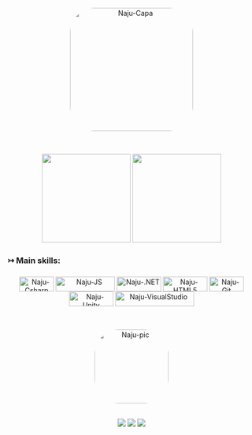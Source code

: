  
  <div align="center" style="display: inline_block"> <br> 
   <img align="center" alt="Naju-Capa" height="250" style="border-radius:50px;" src="https://media.discordapp.net/attachments/971211319384612915/1045195588054036510/Capa_de_perfil_para_banner_de_linkedIn_4.gif?width=994&height=298">

</div>

 ##
 
 ##

<div align="center" style="display: inline_block"> <br>
  <img height="180em" src="https://github-readme-stats.vercel.app/api?username=Naju2002&show_icons=true&theme=radical&include_all_commits=true&count_private=true"/>
  <img height="180em" src="https://github-readme-stats.vercel.app/api/top-langs/?username=NAju2002&theme=radical&include_all_commits=true&count_private=true"/>
</div>


  ### ↣ Main skills:<h3>


<div align="center">

  <img align="center" alt="Naju-Csharp" height="30" width="70" src="https://img.shields.io/badge/C%23-000000?style=for-the-badge&logo=c-sharp&logoColor=white">

  <img align="center" alt="Naju-JS" height="30" width="120" src="https://img.shields.io/badge/JavaScript-000000?style=for-the-badge&logo=javascript&logoColor=F7DF1E">

  <img align="center" alt="Naju-.NET" height="30" width="90" src="https://img.shields.io/badge/.NET-000000?style=for-the-badge&logo=.net&logoColor=white">

  <img align="center" alt="Naju-HTML5" height="30" width="90" src="https://img.shields.io/badge/HTML5-000000?style=for-the-badge&logo=html5&logoColor=white">

  <img align="center" alt="Naju-Git" height="30" width="70" src="https://img.shields.io/badge/Git-000000?style=for-the-badge&logo=git&logoColor=white">

  <img align="center" alt="Naju-Unity" height="30" width="90" src="https://img.shields.io/badge/Unity-000000?style=for-the-badge&logo=unity&logoColor=white"> 
   
  <img align="center" alt="Naju-VisualStudio" height="30" width="160" src="https://img.shields.io/badge/Visual_Studio-000000?style=for-the-badge&logo=visual%20studio&logoColor=white"> 

##
</div>

<div align="center" style="display: inline_block"> <br> 
   <img align="center" alt="Naju-pic" height="150" style="border-radius:50px;" src="https://media.discordapp.net/attachments/971211319384612915/1045133439814352926/picasion.com_5e62b3a7cff90cd45101acc87bacd360.gif">

</div>


<div align="center" style="display: inline_block"> <br>

  <a href="https://www.linkedin.com/in/ana-julia-barbosa-75b6031b6/" target="_blank"><img src="https://img.shields.io/badge/-LinkedIn-%230077B5?style=for-the-badge&logo=linkedin&logoColor=white" target="_blank"></a>
  <a href = "mailto:contato.najubarbosa58@gmail.com"><img src="https://img.shields.io/badge/-Gmail-%23333?style=for-the-badge&logo=gmail&logoColor=white" target="_blank"></a>
  <a href="https://twitter.com/NajuDev" target="_blank"><img src="https://img.shields.io/badge/Twitter-1DA1F2?style=for-the-badge&logo=twitter&logoColor=white" target="_blank"></a>

</div>
